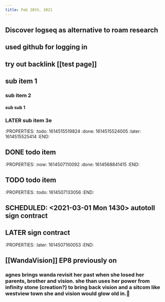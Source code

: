 ```yaml
---
title: Feb 28th, 2021
---
```


## Discover logseq as alternative to roam research
## used github for logging in
## try out backlink [[test page]]
## sub item 1
### sub item 2
#### sub sub 1
### LATER sub item 3e
:PROPERTIES:
:todo: 1614515519824
:done: 1614515524005
:later: 1614515525414
:END:
## DONE todo item
:PROPERTIES:
:now: 1614507110092
:done: 1614568841415
:END:
## TODO todo item
:PROPERTIES:
:todo: 1614507133056
:END:
## SCHEDULED: <2021-03-01 Mon 1430> autotoll sign contract
## LATER sign contract
:PROPERTIES:
:later: 1614507160053
:END:
## [[WandaVision]] EP8 previously on
### agnes brings wanda revisit her past when she losed her parents, brother and vision. she than uses her power from infinity stone (creation?) to bring back vision and a sitcom like westview town she and vision would glow old in.🥲
